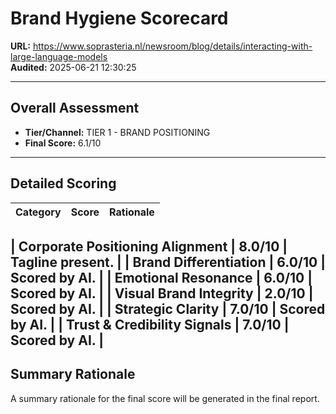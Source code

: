 # Brand Hygiene Scorecard

**URL:** https://www.soprasteria.nl/newsroom/blog/details/interacting-with-large-language-models  
**Audited:** 2025-06-21 12:30:25

---

## Overall Assessment

- **Tier/Channel:** TIER 1 - BRAND POSITIONING
- **Final Score:** 6.1/10

---

## Detailed Scoring

| Category | Score | Rationale |
| -------- | ----- | --------- |

| **Corporate Positioning Alignment** | 8.0/10 | Tagline present. |
| **Brand Differentiation** | 6.0/10 | Scored by AI. |
| **Emotional Resonance** | 6.0/10 | Scored by AI. |
| **Visual Brand Integrity** | 2.0/10 | Scored by AI. |
| **Strategic Clarity** | 7.0/10 | Scored by AI. |
| **Trust & Credibility Signals** | 7.0/10 | Scored by AI. |
---

## Summary Rationale

A summary rationale for the final score will be generated in the final report.